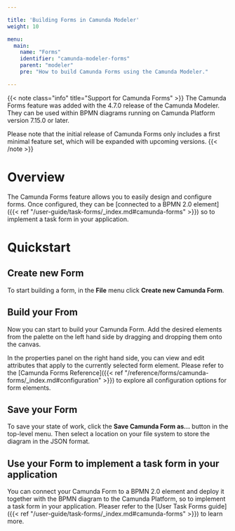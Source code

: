 ```yaml
---

title: 'Building Forms in Camunda Modeler'
weight: 10

menu:
  main:
    name: "Forms"
    identifier: "camunda-modeler-forms"
    parent: "modeler"
    pre: "How to build Camunda Forms using the Camunda Modeler."

---
```


{{< note class="info" title="Support for Camunda Forms" >}}
The Camunda Forms feature was added with the 4.7.0 release of the Camunda Modeler. They can be used within BPMN diagrams running on Camunda Platform version 7.15.0 or later.

Please note that the initial release of Camunda Forms only includes a first minimal feature set, which will be expanded with upcoming versions.
{{< /note >}}


# Overview

The Camunda Forms feature allows you to easily design and configure forms. Once configured, they can be [connected to a BPMN 2.0 element]({{< ref "/user-guide/task-forms/_index.md#camunda-forms" >}}) so to implement a task form in your application.

# Quickstart

## Create new Form

<!-- TODO: Add Screenshot of the Modeler create-form.png -->

To start building a form, in the **File** menu click **Create new Camunda Form**.

## Build your From

<!-- TODO: Add Screenshot of the Modeler build-form.png -->

Now you can start to build your Camunda Form. Add the desired elements from the palette on the left hand side by dragging and dropping them onto the canvas.

<!-- TODO: Add Screenshot of the Modeler form-properties-panel.png -->

In the properties panel on the right hand side, you can view and edit attributes that apply to the currently selected form element. Please refer to the [Camunda Forms Reference]({{< ref "/reference/forms/camunda-forms/_index.md#configuration" >}}) to explore all configuration options for form elements.

## Save your Form

<!-- TODO: Add Screenshot of the Modeler save-form.png -->

To save your state of work, click the **Save Camunda Form as...** button in the top-level menu. Then select a location on your file system to store the diagram in the JSON format.

## Use your Form to implement a task form in your application

You can connect your Camunda Form to a BPMN 2.0 element and deploy it together with the BPMN diagram to the Camunda Platform, so to implement a task form in your application. Pleaser refer to the [User Task Forms guide]({{< ref "/user-guide/task-forms/_index.md#camunda-forms" >}}) to learn more.
